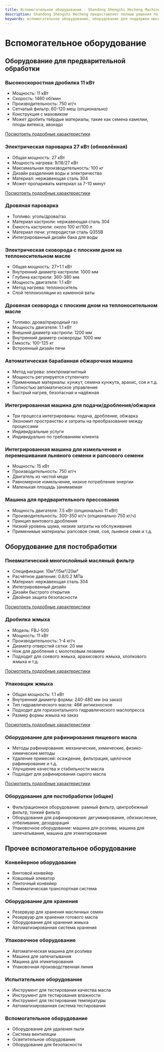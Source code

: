```yaml
---
title: Вспомогательное оборудование - Shandong Shengshi Hecheng Machinery Co., Ltd.
description: Shandong Shengshi Hecheng предоставляет полные решения по вспомогательному оборудованию для маслопрессов, включая оборудование для предварительной обработки, постобработки, дробилки, масляные фильтры и др., обеспечивая эффективную работу производственных линий переработки масличных семян.
keywords: вспомогательное оборудование, оборудование для поддержки маслопрессов, оборудование для предварительной обработки, оборудование для постобработки, дробилка, масляный фильтр, пароварка, сковорода, оборудование для переработки масличных семян, поддержка маслопрессов, оборудование для производственной линии маслопрессов, вспомогательное оборудование для переработки масличных семян
---
```


# Вспомогательное оборудование

## Оборудование для предварительной обработки

### Высокоскоростная дробилка 11 кВт
- Мощность: 11 кВт
- Скорость: 1460 об/мин
- Производительность: 750 кг/ч
- Сетчатый фильтр: 60-120 меш (опционально)
- Конструкция с маховиком
- Может дробить твёрдые материалы, такие как семена камелии, плоды витекса, авокадо

[Посмотреть подробные характеристики](/ru/products/11kw-high-speed-pulverizer)

### Электрическая пароварка 27 кВт (обновлённая)
- Общая мощность: 27 кВт
- Мощность нагрева: 9/18/27 кВт
- Максимальная производительность: 100 кг
- Дизайн разделения воды и электричества
- Материал: нержавеющая сталь 304
- Может пропаривать материал за 7-10 минут

[Посмотреть подробные характеристики](/ru/products/27kw-electric-steamer)

### Дровяная пароварка
- Топливо: уголь/дрова/газ
- Материал кастрюли: нержавеющая сталь 304
- Ёмкость кастрюли: около 100 кг/100 л
- Материал печи: углеродистая сталь Q355B
- Интегрированный дизайн бака для воды

### Электрическая сковорода с плоским дном на теплоносительном масле
- Общая мощность: 27+1.1 кВт
- Внутренний диаметр кастрюли: 1000 мм
- Глубина кастрюли: 360-380 мм
- Мощность двигателя: 1.1 кВт
- Метод нагрева: теплоноситель
- Слой теплоизоляции из каменной ваты

### Дровяная сковорода с плоским дном на теплоносительном масле
- Топливо: дрова/природный газ
- Мощность двигателя: 1.1 кВт
- Внешний диаметр кастрюли: 1200 мм
- Внутренний диаметр сковороды: 1000 мм
- Ёмкость: 100-125 кг
- Встроенный дизайн печи

### Автоматическая барабанная обжарочная машина
- Метод нагрева: электромагнитный
- Мощность регулируется ступенчато
- Применимые материалы: кунжут, семена кунжута, арахис, соя и т.д.
- Полностью автоматическое управление
- Быстрый нагрев, безопасная и надёжная

### Интегрированная машина для подачи/дробления/обжарки
- Три процесса интегрированы: подача, дробление, обжарка
- Экономит пространство и затраты на преобразование между процессами
- Индивидуальные услуги
- Индивидуально по требованиям клиента

### Интегрированная машина для измельчения и перемешивания льняного семени и рапсового семени
- Мощность: 15 кВт
- Производительность: 750 кг/ч
- Двигатель из чистой меди
- Равномерное измельчение, низкое потребление энергии
- Маленькая площадь занимаемая

### Машина для предварительного прессования
- Мощность двигателя: 7.5 кВт (опционально 11 кВт)
- Производительность: 300-350 кг/ч (опционально 750 кг/ч)
- Принцип винтового дробления
- Низкий уровень шума, низкие затраты на обслуживание
- Применимые материалы: рапсовое семя, соя, льняное семя и т.д.

## Оборудование для постобработки

### Пневматический многослойный масляный фильтр
- Спецификации: 10м²/15м²/20м²
- Расчётное давление: 0.8/0.2 МПа
- Материал: нержавеющая сталь 304
- Интегрированный дизайн
- Дизайн быстрого открытия
- Двойная защита безопасности

[Посмотреть подробные характеристики](/ru/products/pneumatic-filter-press)

### Дробилка жмыха
- Модель: FBJ-500
- Мощность: 11 кВт
- Производительность: 1-4 кг/ч
- Диаметр отверстий сетки: 20 мм
- Нож для дробления с молотковым лезвием
- Подходит для соевого жмыха, арахисового жмыха, хлопкового жмыха и т.д.

[Посмотреть подробные характеристики](/ru/products/cake-pulverizer)

### Упаковщик жмыха
- Общая мощность: 1.1 кВт
- Внутренний диаметр формы: 240-480 мм (на заказ)
- Тип гидравлического масла: 46# антиизносное
- Подходит для горизонтального гидравлического маслопресса
- Размер формы жмыха на заказ

[Посмотреть подробные характеристики](/ru/products/cake-wrapping-machine)

### Оборудование для рафинирования пищевого масла
- Методы рафинирования: механические, химические, физико-химические методы
- Удаление примесей: осаждение, фильтрация, щелочное рафинирование и т.д.
- Улучшение качества и стабильности масла
- Подходит для рафинирования сырого масла

[Посмотреть подробные характеристики](/ru/products/edible-oil-refining-equipment)

### Оборудование для постобработки (общее)
- Фильтрационное оборудование: рамный фильтр, центробежный фильтр, тонкий фильтр
- Оборудование для рафинирования: дегуммирование, обезкисление, отбеливание, дезодорация
- Упаковочное оборудование: машина для розлива, машина для запечатывания, машина для этикетирования

## Прочее вспомогательное оборудование

### Конвейерное оборудование
- Винтовой конвейер
- Ковшовый элеватор
- Ленточный конвейер
- Пневматическая транспортная система

### Оборудование для хранения
- Резервуар для хранения масличных семян
- Резервуар для хранения готового масла
- Оборудование для хранения жмыха
- Автоматизированная система хранения

### Упаковочное оборудование
- Автоматическая машина для розлива
- Машина для запечатывания
- Машина для этикетирования
- Упаковочная производственная линия

### Испытательное оборудование
- Инструмент для тестирования качества масла
- Инструмент для тестирования влажности
- Инструмент для тестирования температуры
- Автоматизированная система тестирования

### Вспомогательное оборудование
- Оборудование для удаления пыли
- Система вентиляции
- Осветительное оборудование
- Оборудование для безопасности